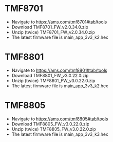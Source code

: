  TMF8701
 =======
 
  * Navigate to https://ams.com/tmf8701#tab/tools
  * Download TMF8701_FW_v2.0.34.0.zip
  * Unzip (twice) TMF8701_FW_v2.0.34.0.zip
  * The latest firmware file is main_app_3v3_k2.hex
  
 TMF8801
 =======
 
  * Navigate to https://ams.com/tmf8801#tab/tools
  * Download TMF8801_FW_v3.0.22.0.zip
  * Unzip (twice) TMF8801_FW_v3.0.22.0.zip
  * The latest firmware file is main_app_3v3_k2.hex
  
TMF8805
=======

  * Navigate to https://ams.com/tmf8805#tab/tools
  * Download TMF8805_FW_v3.0.22.0.zip
  * Unzip (twice) TMF8805_FW_v3.0.22.0.zip
  * The latest firmware file is main_app_3v3_k3.hex
  